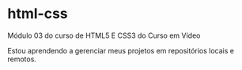 # html-css
 Módulo 03 do curso de HTML5 E CSS3 do Curso em Vídeo

 Estou aprendendo a gerenciar meus projetos em repositórios locais e remotos.

